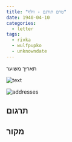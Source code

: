 ```yaml
---
title: "טרם תורגם - וולף"
date: 1940-04-10
categories:
  - letter
tags:
  - rivka
  - wulfpupko
  - unknowndate
---
```


תאריך משוער

![text](/pupko-papers/assets/images/1940-04-10-content.jpg)

![addresses](/pupko-papers/assets/images/1940-04-10-addresses.jpg)

## תרגום


## מקור
